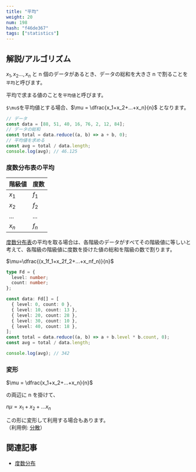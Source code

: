 ```yaml
---
title: "平均"
weight: 20
num: 198
hash: "f46de367"
tags: ["statistics"]
---
```


## 解説/アルゴリズム

$x_1,x_2...,x_n$ と n 個のデータがあるとき、データの総和を大きさ n で割ることを`平均`と呼びます。

平均で求まる値のことを`平均値`と呼びます。

`$\mu$`を平均値とする場合、$\mu = \dfrac{x_1+x_2+...+x_n}{n}$ となります。

```typescript
// データ
const data = [88, 51, 40, 16, 76, 2, 12, 84];
// データの総和
const total = data.reduce((a, b) => a + b, 0);
// 平均値を求める
const avg = total / data.length;
console.log(avg); // 46.125
```

### 度数分布表の平均

| 階級値 | 度数  |
| :----- | :---- |
| $x_1$  | $f_1$ |
| $x_2$  | $f_2$ |
| ...    | ...   |
| $x_n$  | $f_n$ |

[度数分布表](/a6c8d450/)の平均を取る場合は、各階級のデータがすべてその階級値に等しいと考えて、各階級の階級値に度数を掛けた値の総和を階級の数で割ります。

$\mu=\dfrac{(x_1f_1+x_2f_2+...+x_nf_n)}{n}$

```typescript
type Fd = {
  level: number;
  count: number;
};

const data: Fd[] = [
  { level: 0, count: 0 },
  { level: 10, count: 13 },
  { level: 20, count: 28 },
  { level: 30, count: 10 },
  { level: 40, count: 18 },
];
const total = data.reduce((a, b) => a + b.level * b.count, 0);
const avg = total / data.length;

console.log(avg); // 342
```

### 変形

$\mu = \dfrac{x_1+x_2+...+x_n}{n}$

の両辺に n を掛けて、

$n \mu = x_1+x_2+...x_n$

この形に変形して利用する場合もあります。  
（利用例: [分散](/ff9280ae/)）

## 関連記事

- [度数分布](/a6c8d450/)
